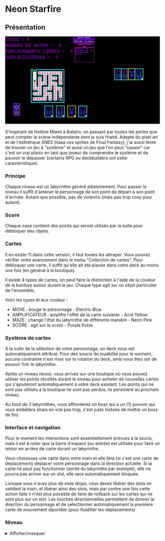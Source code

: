 # Neon Starfire

## Présentation

![Capture d'écran du jeu](https://github.com/jasonchampagne/GameJam/blob/main/20250509-20250523/Projets/neon-starfire/screenshot.png)

S'inspirant de Hotline Miami à Balatro, en passant par toutes les perles que peut compter la scène indépendante dont je suis friand. Adepte du pixel art et de l'esthétique SNES (haaa ces sprites de Final Fantasy), j'ai aussi tenté de trouver un jeu à "système" et aussi un jeu que l'on peut "casser" car c'est un vrai plaisir en tant que joueur de comprendre le système et de pouvoir le dépasser (certains RPG ou deckbuilders ont cette caractéristique).

### Principe

Chaque niveau est un labyrinthe généré aléatoirement. Pour passer le niveau il suffit d'amener le personnage de son point de départ à son point d'arrivée. Autant que possible, pas de violence (mais pas trop cosy pour autant).

### Score

Chaque case contient des points qui seront utilisés par la suite pour débloquer des objets.

### Cartes

Il en existe 11 dans cette version, il faut toutes les attraper. Vous pouvez vérifier votre avancement dans le menu "Collection de cartes". Pour débloquer une carte, il suffit qu'elle ait été placée dans votre deck au moins une fois (en général à la boutique).

Il existe 4 types de cartes, on peut faire la distinction à l'aide de la couleur de la bordure autour durant le jeu. Chaque type agit sur un objet particulier de l'ensemble.

Voici les types et leur couleur :

+ MOVE : bouge le personnage - Electric Blue
+ AMPLIFICATEUR : amplifie l'effet de la carte suivante - Acid Yellow
+ MAZE : change l'état du labyrinthe de différente manière - Neon Pink
+ SCORE : agit sur le score - Purple Pulse

### Système de cartes

À la suite de la sélection de votre personnage, un deck vous est automatiquement attribué. Pour des soucis de jouabilité pour le moment, aucune contrainte n'est mise sur la rotation du deck, ainsi vous êtes sûr de pouvoir finir le labyrinthe.

Après un niveau réussi, vous arrivez sur une boutique où vous pouvez utiliser les points récoltés durant le niveau pour acheter de nouvelles cartes qui s'ajouteront automatiquement à votre deck existant. Les points qui ne sont pas utilisés à la boutique ne sont pas perdus, ils persistent au prochain niveau.

Au bout de 3 labyrinthes, vous affronterez un boss qui a un (1) pouvoir qui vous embêtera (mais en vrai pas trop, c'est juste histoire de mettre un boss de fin).

### Interface et navigation

Pour le moment les interactions sont essentiellement prévues à la souris, mais il est à noter que la barre d'espace (ou entrée) est utilisée pour faire un retour en arrière de carte durant un labyrinthe.

Vous choisissez une carte dans votre main et elle fera (si c'est une carte de déplacement) déplacer votre personnage dans la direction actuelle. Si la carte ne peut pas fonctionner (sortie du labyrinthe par exemple), elle ne pourra pas arriver sur un slot, elle sera automatiquement bloquée.

Lorsque vous n'avez plus de slots dispo, vous devez libérer des slots en validant la main, et libérer ainsi des slots, mais par contre une fois cette action faite il n'est plus possible de faire de rollback sur les cartes qui ne sont plus sur un slot. Les touches directionnelles permettent de donner la direction du personnage et de selectionner automatiquement la premiere carte de mouvement diponible (pour fluidifier les déplacements)

### Niveau

<details>
<summary>Afficher/masquer</summary>
<p>Les niveaux dans cette version s'enchainent de cette manière :</p>

<ul>
    <li>labyrinthe</li>
    <li>boutique</li>
    <li>labyrinthe</li>
    <li>boutique</li>
    <li>boss</li>
</ul>
</details>
